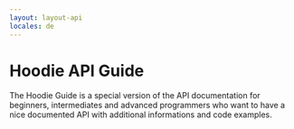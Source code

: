 ```yaml
---
layout: layout-api
locales: de
---
```


# Hoodie API Guide

The Hoodie Guide is a special version of the API documentation for beginners, intermediates and advanced programmers who want to have a nice documented API with additional informations and code examples.